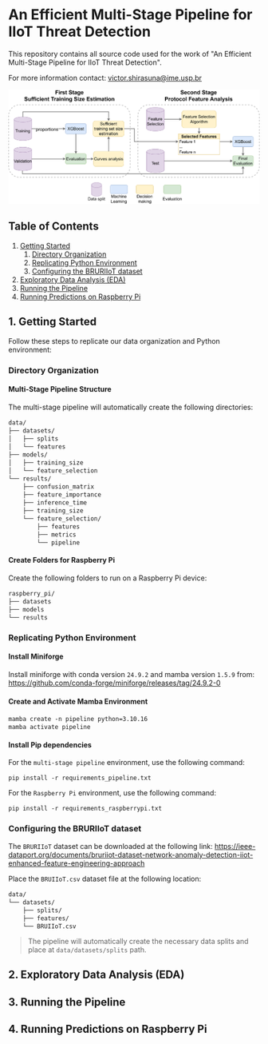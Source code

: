 # An Efficient Multi-Stage Pipeline for IIoT Threat Detection

This repository contains all source code used for the work of "An Efficient Multi-Stage Pipeline for IIoT Threat Detection".

For more information contact: victor.shirasuna@ime.usp.br

![Multi-Stage Pipeline](./images/multi-stage_pipeline.png)

## Table of Contents

1. [Getting Started](#1-getting-started)
    1. [Directory Organization](#directory-organization)
    2. [Replicating Python Environment](#replicating-python-environment)
    4. [Configuring the BRURIIoT dataset](#configuring-the-bruriiot-dataset)
2. [Exploratory Data Analysis (EDA)](#2-exploratory-data-analysis-(eda))
3. [Running the Pipeline](#3-running-the-pipeline)
4. [Running Predictions on Raspberry Pi](#4-running-predictions-on-raspberry-pi)

## 1. Getting Started

Follow these steps to replicate our data organization and Python environment:

### Directory Organization

#### Multi-Stage Pipeline Structure

The multi-stage pipeline will automatically create the following directories:
```
data/
├── datasets/
│   ├── splits
│   └── features
├── models/
│   ├── training_size
│   └── feature_selection
└── results/
    ├── confusion_matrix
    ├── feature_importance
    ├── inference_time
    ├── training_size
    └── feature_selection/
        ├── features
        ├── metrics
        └── pipeline
```

#### Create Folders for Raspberry Pi

Create the following folders to run on a Raspberry Pi device:
```
raspberry_pi/
├── datasets
├── models
└── results
```

### Replicating Python Environment

#### Install Miniforge

Install miniforge with conda version `24.9.2` and mamba version `1.5.9` from: https://github.com/conda-forge/miniforge/releases/tag/24.9.2-0

#### Create and Activate Mamba Environment

```shell
mamba create -n pipeline python=3.10.16
mamba activate pipeline
```

#### Install Pip dependencies

For the `multi-stage pipeline` environment, use the following command:
```shell
pip install -r requirements_pipeline.txt
```

For the `Raspberry Pi` environment, use the following command:
```shell
pip install -r requirements_raspberrypi.txt
```

### Configuring the BRURIIoT dataset

The `BRURIIoT` dataset can be downloaded at the following link: https://ieee-dataport.org/documents/bruriiot-dataset-network-anomaly-detection-iiot-enhanced-feature-engineering-approach

Place the `BRUIIoT.csv` dataset file at the following location:
```
data/
└── datasets/
    ├── splits/
    ├── features/
    └── BRUIIoT.csv
```

> The pipeline will automatically create the necessary data splits and place at `data/datasets/splits` path.

## 2. Exploratory Data Analysis (EDA)

## 3. Running the Pipeline

## 4. Running Predictions on Raspberry Pi